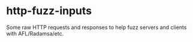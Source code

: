 # http-fuzz-inputs
Some raw HTTP requests and responses to help fuzz servers and clients with AFL/Radamsa/etc.
